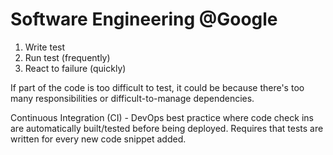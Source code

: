 # Software Engineering @Google

1. Write test
2. Run test (frequently)
3. React to failure (quickly)

If part of the code is too difficult to test, it could be because there's too many responsibilities or difficult-to-manage dependencies.

Continuous Integration (CI) - DevOps best practice where code check ins are automatically built/tested before being deployed. Requires that tests are written for every new code snippet added.


